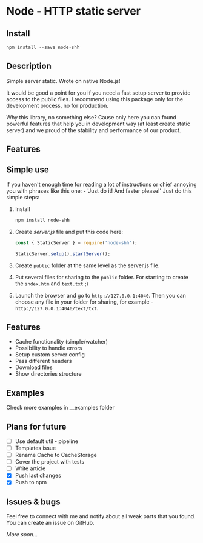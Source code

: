 # Node - HTTP static server

## Install

```jsx
npm install --save node-shh
```

## Description

Simple server static. Wrote on native Node.js!

It would be good a point for you if you need a fast setup server to provide access to the public files. I recommend using this package only for the development process, no for production.

Why this library, no something else? Cause only here you can found powerful features that help you in development way (at least create static server) and we proud of the stability and performance of our product.

## Features

## Simple use

If you haven't enough time for reading a lot of instructions or chief annoying you with phrases like this one: - 'Just do it! And faster please!' Just do this simple steps:

1. Install

    ```jsx
    npm install node-shh
    ```

2. Create *server.js* file and put this code here:

    ```jsx
    const { StaticServer } = require('node-shh');

    StaticServer.setup().startServer();
    ```

3. Create `public` folder at the same level as the server.js file. 

4. Put several files for sharing to the `public` folder. For starting to create the `index.htm` and `text.txt` ;)

5. Launch the browser and go to `http://127.0.0.1:4040`. Then you can choose any file in your folder for sharing, for example - `http://127.0.0.1:4040/text/txt`.

## Features

- Cache functionality (simple/watcher)
- Possibility to handle errors
- Setup custom server config
- Pass different headers
- Download files
- Show directories structure

## Examples

Check more examples in __examples folder

## Plans for future

- [ ]  Use default util - pipeline
- [ ]  Templates issue
- [ ]  Rename Cache to CacheStorage
- [ ]  Cover the project with tests
- [ ]  Write article
- [x]  Push last changes
- [x]  Push to npm

## Issues & bugs

Feel free to connect with me and notify about all weak parts that you found. You can create an issue on GitHub.

*More soon...*
